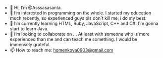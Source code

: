 - 👋 Hi, I’m @Asssasasanta. 
- 👀 I’m interested in programming on the whole. I started my education much recently, so experienced guys pls don`t kill me, i do my best.
- 🌱 I’m currently learning HTML, Ruby, JavaScript, C++ and C#. I`m gonna start to learn Java. 
- 💞️ I’m looking to collaborate on ... At least with someone who is more experienced than me and can teach me something. I would be immensely grateful.
- 📫 How to reach me: homenkova0903@gmail.com

<!---
Asssasasanta/Asssasasanta is a ✨ special ✨ repository because its `README.md` (this file) appears on your GitHub profile.
You can click the Preview link to take a look at your changes.
--->
